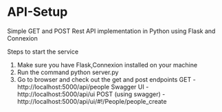 # API-Setup

Simple GET and POST Rest API implementation in Python using Flask and Connexion

Steps to start the service
1. Make sure you have Flask,Connexion installed on your machine
2. Run the command python server.py
3. Go to browser and check out the get and post endpoints
GET - http://localhost:5000/api/people 
Swagger UI - http://localhost:5000/api/ui
POST (using swagger) - http://localhost:5000/api/ui/#!/People/people_create 
